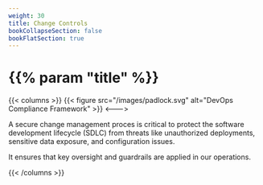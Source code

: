```yaml
---
weight: 30
title: Change Controls
bookCollapseSection: false
bookFlatSection: true
---
```


# {{% param "title" %}}

{{< columns >}}
{{< figure src="/images/padlock.svg" alt="DevOps Compliance Framework" >}}
<--->

A secure change management proces is critical to protect the software development lifecycle (SDLC) from threats like unauthorized deployments, sensitive data exposure, and configuration issues. 

It ensures that key oversight and guardrails are applied in our operations.

{{< /columns >}}
